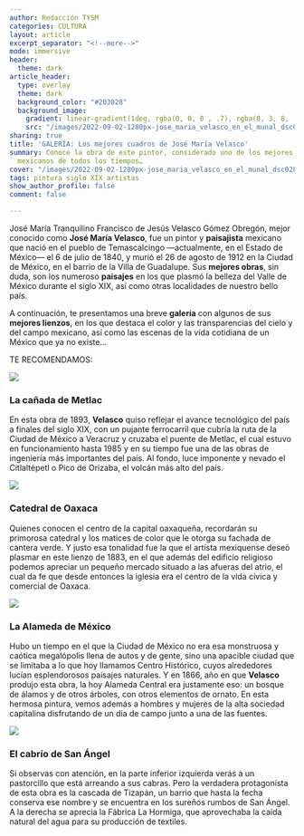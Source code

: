```yaml
---
author: Redacción TYSM
categories: CULTURA
layout: article
excerpt_separator: "<!--more-->"
mode: immersive
header:
  theme: dark
article_header:
  type: overlay
  theme: dark
  background_color: "#203028"
  background_image:
    gradient: linear-gradient(1deg, rgba(0, 0, 0 , .7), rgba(8, 3, 8, .9))
    src: "/images/2022-09-02-1280px-jose_maria_velasco_en_el_munal_dsc0287_-35357396650.jpeg"
sharing: true
title: 'GALERÍA: Los mejores cuadros de José María Velasco'
summary: Conoce la obra de este pintor, considerado uno de los mejores paisajistas
  mexicanos de todos los tiempos…
cover: "/images/2022-09-02-1280px-jose_maria_velasco_en_el_munal_dsc0287_-35357396650.jpeg"
tags: pintura siglo XIX artistas
show_author_profile: false
comment: false

---
```

José María Tranquilino Francisco de Jesús Velasco Gómez Obregón, mejor conocido como **José María Velasco**, fue un pintor y **paisajista** mexicano que nació en el pueblo de Temascalcingo —actualmente, en el Estado de México— el 6 de julio de 1840, y murió el 26 de agosto de 1912 en la Ciudad de México, en el barrio de la Villa de Guadalupe. Sus **mejores obras**, sin duda, son los numeroso **paisajes** en los que plasmó la belleza del Valle de México durante el siglo XIX, así como otras localidades de nuestro bello país.

A continuación, te presentamos una breve **galería** con algunos de sus **mejores lienzos**, en los que destaca el color y las transparencias del cielo y del campo mexicano, así como las escenas de la vida cotidiana de un México que ya no existe…

TE RECOMENDAMOS:

![](https://upload.wikimedia.org/wikipedia/commons/thumb/a/aa/Jos%C3%A9_Mar%C3%ADa_Velasco_-_The_Metlac_Ravine_-_Google_Art_Project.jpg/1024px-Jos%C3%A9_Mar%C3%ADa_Velasco_-_The_Metlac_Ravine_-_Google_Art_Project.jpg)

### La cañada de Metlac

En esta obra de 1893, **Velasco** quiso reflejar el avance tecnológico del país a finales del siglo XIX, con un pujante ferrocarril que cubría la ruta de la Ciudad de México a Veracruz y cruzaba el puente de Metlac, el cual estuvo en funcionamiento hasta 1985 y en su tiempo fue una de las obras de ingeniería más importantes del país. Al fondo, luce imponente y nevado el Citlaltépetl o Pico de Orizaba, el volcán más alto del país.

![](https://upload.wikimedia.org/wikipedia/commons/thumb/a/af/Jos%C3%A9_Mar%C3%ADa_Velasco_-_Oaxaca_Cathedral_-_Google_Art_Project.jpg/1024px-Jos%C3%A9_Mar%C3%ADa_Velasco_-_Oaxaca_Cathedral_-_Google_Art_Project.jpg)

### Catedral de Oaxaca

Quienes conocen el centro de la capital oaxaqueña, recordarán su primorosa catedral y los matices de color que le otorga su fachada de cantera verde. Y justo esa tonalidad fue la que el artista mexiquense deseó plasmar en este lienzo de 1883, en el que además del edificio religioso podemos apreciar un pequeño mercado situado a las afueras del atrio, el cual da fe que desde entonces la iglesia era el centro de la vida cívica y comercial de Oaxaca.

![](https://upload.wikimedia.org/wikipedia/commons/thumb/c/cf/Jos%C3%A9_Mar%C3%ADa_Velasco_-_The_Mexico_City_Alameda_-_Google_Art_Project.jpg/1024px-Jos%C3%A9_Mar%C3%ADa_Velasco_-_The_Mexico_City_Alameda_-_Google_Art_Project.jpg)

### La Alameda de México

Hubo un tiempo en el que la Ciudad de México no era esa monstruosa y caótica megalópolis llena de autos y de gente, sino una apacible ciudad que se limitaba a lo que hoy llamamos Centro Histórico, cuyos alrededores lucían esplendorosos paisajes naturales. Y en 1866, año en que **Velasco** produjo esta obra, la hoy Alameda Central era justamente eso: un bosque de álamos y de otros árboles, con otros elementos de ornato. En esta hermosa pintura, vemos además a hombres y mujeres de la alta sociedad capitalina disfrutando de un día de campo junto a una de las fuentes.

![](https://upload.wikimedia.org/wikipedia/commons/thumb/3/3e/Jos%C3%A9_Mar%C3%ADa_Velasco_-_The_San_%C3%81ngel_Goatherd_-_Google_Art_Project.jpg/1018px-Jos%C3%A9_Mar%C3%ADa_Velasco_-_The_San_%C3%81ngel_Goatherd_-_Google_Art_Project.jpg)

### El cabrío de San Ángel

Si observas con atención, en la parte inferior izquierda verás a un pastorcillo que está arreando a sus cabras. Pero la verdadera protagonista de esta obra es la cascada de Tizapán, un barrio que hasta la fecha conserva ese nombre y se encuentra en los sureños rumbos de San Ángel. A la derecha se aprecia la Fábrica La Hormiga, que aprovechaba la caída natural del agua para su producción de textiles.